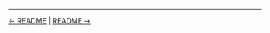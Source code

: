 

<!-- FooterStart -->
---
[← README](../02_06_run_monitor_jobs/README.md) | [README →](../02_08_monitor_build_trends/README.md)
<!-- FooterEnd -->
